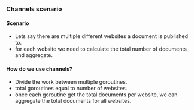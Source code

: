 ### Channels scenario

#### Scenario
- Lets say there are multiple different websites a document is published to. 
- for each website we need to calculate the total number of documents and aggregate.


#### How do we use channels?
- Divide the work between multiple goroutines. 
- total goroutines equal to number of websites. 
- once each goroutine get the total documents per website, we can aggregate the total documents for all websites.

